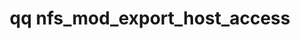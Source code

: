 ---
category: nfs
command: nfs_mod_export_host_access
keywords: qq, qq_cli, nfs_mod_export_host_access
optional_options:
- alternate: []
  help: ID of export to modify
  name: --export-id
  required: false
- alternate: []
  help: Path of export to modify
  name: --export-path
  required: false
- alternate: []
  help: ID of the tenant the export is in. Only used if using the --export-path argument
  name: --tenant-id
  required: false
- alternate: []
  help: Print raw response JSON
  name: --json
  required: false
permalink: /qq-cli-command-guide/nfs/nfs_mod_export_host_access.html
positional_options: []
sidebar: qq_cli_command_reference_sidebar
summary: This section explains how to use the <code>qq nfs_mod_export_host_access</code>
  command.
synopsis: Modify the access hosts are granted to an export
title: qq nfs_mod_export_host_access
usage: "qq nfs_mod_export_host_access [-h] [--export-id EXPORT_ID] [--export-path\
  \ EXPORT_PATH] [--tenant-id TENANT_ID] [--json]\n    {add_entry,modify_entry,remove_entry}\
  \ ..."
zendesk_source: qq CLI Command Guide

---